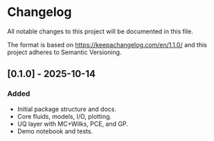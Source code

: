 # Changelog
All notable changes to this project will be documented in this file.

The format is based on https://keepachangelog.com/en/1.1.0/
and this project adheres to Semantic Versioning.

## [0.1.0] - 2025-10-14
### Added
- Initial package structure and docs.
- Core fluids, models, I/O, plotting.
- UQ layer with MC+Wilks, PCE, and GP.
- Demo notebook and tests.

